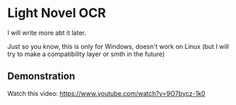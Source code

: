# Light Novel OCR

I will write more abt it later.

Just so you know, this is only for Windows, doesn't work on Linux (but I will try to make a compatibility layer or smth in the future)

## Demonstration

Watch this video: https://www.youtube.com/watch?v=9O7bycz-1k0
